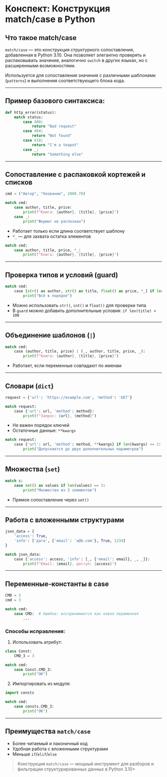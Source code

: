 # Конспект: Конструкция match/case в Python

## Что такое match/case
`match/case` — это конструкция структурного сопоставления, добавленная в Python 3.10. Она позволяет элегантно проверять и распаковывать значения, аналогично `switch` в других языках, но с расширенными возможностями.

Используется для сопоставления значения с различными шаблонами (`patterns`) и выполнения соответствующего блока кода.

---

## Пример базового синтаксиса:
```python
def http_error(status):
    match status:
        case 400:
            return "Bad request"
        case 404:
            return "Not found"
        case 418:
            return "I'm a teapot"
        case _:
            return "Something else"
```

---

## Сопоставление с распаковкой кортежей и списков
```python
cmd = ("Автор", "Название", 2000.78)

match cmd:
    case author, title, price:
        print(f"Книга: {author}, {title}, {price}")
    case _:
        print("Формат не распознан")
```
- Работает только если длина соответствует шаблону
- `*_` — для захвата остатка элементов

```python
match cmd:
    case author, title, price, *_:
        print(f"Книга: {author}, {title}, {price}")
```

---

## Проверка типов и условий (guard)
```python
match cmd:
    case [str() as author, str() as title, float() as price, *_] if len(cmd) < 6:
        print("Всё в порядке")
```
- Можно использовать `str()`, `int()` и `float()` для проверки типа
- В `guard` можно добавить дополнительные условия: `if len(title) < 100`

---

## Объединение шаблонов (`|`)
```python
match cmd:
    case (author, title, price) | (_, author, title, price, _):
        print(f"Книга: {author}, {title}, {price}")
```
- Работает, если переменные совпадают по именам

---

## Словари (`dict`)
```python
request = {'url': 'https://example.com', 'method': 'GET'}

match request:
    case {'url': url, 'method': method}:
        print(f"Запрос: {url}, {method}")
```
- Не важен порядок ключей
- Остаточные данные: `**kwargs`

```python
match request:
    case {'url': url, 'method': method, **kwargs} if len(kwargs) <= 2:
        print("Допускается до двух дополнительных параметров")
```

---

## Множества (`set`)
```python
match s:
    case set() as values if len(values) == 3:
        print("Множество из 3 элементов")
```
- Прямое сопоставление через `set()`

---

## Работа с вложенными структурами
```python
json_data = {
    'access': True,
    'info': ['дата', {'email': 'a@b.com'}, True, 1234]
}

match json_data:
    case {'access': access, 'info': [_, {'email': email}, _, _]}:
        print(f"Email: {email}, доступ: {access}")
```

---

## Переменные-константы в case
```python
CMD = 3
cmd = 3

match cmd:
    case CMD:  # Ошибка: воспринимается как новая переменная
        ...
```
### Способы исправления:
1. Использовать атрибут:
```python
class Const:
    CMD_3 = 3

match cmd:
    case Const.CMD_3:
        print("OK")
```
2. Импортировать из модуля:
```python
import consts

match cmd:
    case consts.CMD_3:
        print("OK")
```

---

## Преимущества `match/case`
- Более читаемый и лаконичный код
- Удобная работа с вложенными структурами
- Меньше `if`/`elif`/`else`

> Конструкция `match/case` — мощный инструмент для разборов и фильтрации структурированных данных в Python 3.10+


